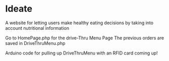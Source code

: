 Ideate
======

A website for letting users make healthy eating decisions by taking into account nutritional information

Go to HomePage.php for the drive-Thru Menu Page
The previous orders are saved in DriveThruMenu.php

Arduino code for pulling up DriveThruMenu with an RFID card coming up!
